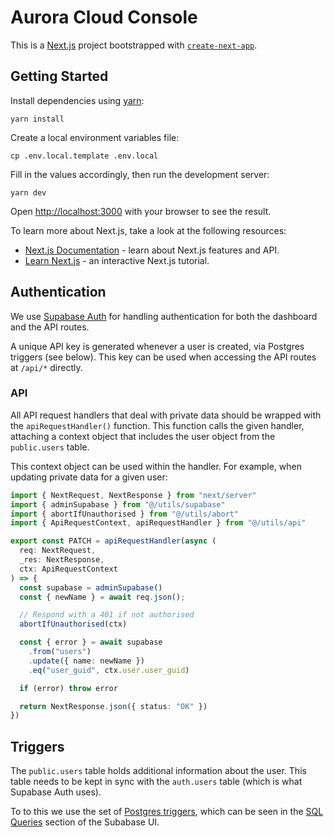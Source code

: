 # Aurora Cloud Console

This is a [Next.js](https://nextjs.org/) project bootstrapped with [`create-next-app`](https://github.com/vercel/next.js/tree/canary/packages/create-next-app).

## Getting Started

Install dependencies using [yarn](https://classic.yarnpkg.com/):

```text
yarn install
```

Create a local environment variables file:

```text
cp .env.local.template .env.local
```

Fill in the values accordingly, then run the development server:

```text
yarn dev
```

Open [http://localhost:3000](http://localhost:3000) with your browser to see the result.

To learn more about Next.js, take a look at the following resources:

- [Next.js Documentation](https://nextjs.org/docs) - learn about Next.js features and API.
- [Learn Next.js](https://nextjs.org/learn) - an interactive Next.js tutorial.

## Authentication

We use [Supabase Auth](https://supabase.com/docs/guides/auth) for handling
authentication for both the dashboard and the API routes.

A unique API key is generated whenever a user is created, via Postgres triggers
(see below). This key can be used when accessing the API routes at `/api/*`
directly.

### API

All API request handlers that deal with private data should be wrapped with the
`apiRequestHandler()` function. This function calls the given handler,
attaching a context object that includes the user object from the `public.users`
table.

This context object can be used within the handler. For example, when updating
private data for a given user:

```ts
import { NextRequest, NextResponse } from "next/server"
import { adminSupabase } from "@/utils/supabase"
import { abortIfUnauthorised } from "@/utils/abort"
import { ApiRequestContext, apiRequestHandler } from "@/utils/api"

export const PATCH = apiRequestHandler(async (
  req: NextRequest,
  _res: NextResponse,
  ctx: ApiRequestContext
) => {
  const supabase = adminSupabase()
  const { newName } = await req.json();

  // Respond with a 401 if not authorised
  abortIfUnauthorised(ctx)

  const { error } = await supabase
    .from("users")
    .update({ name: newName })
    .eq("user_guid", ctx.user.user_guid)

  if (error) throw error

  return NextResponse.json({ status: "OK" })
})
```

## Triggers

The `public.users` table holds additional information about the user. This table
needs to be kept in sync with the `auth.users` table
(which is what Supabase Auth uses).

To to this we use the set of
[Postgres triggers](https://supabase.com/docs/guides/database/postgres/triggers),
which can be seen in the [SQL Queries](https://supabase.com/dashboard/project/xqharbhfobwuhpcdsapg/sql)
section of the Subabase UI.
